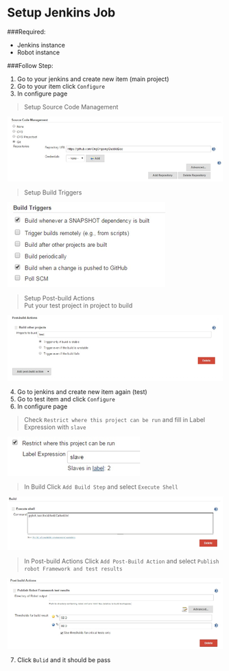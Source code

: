 # Setup Jenkins Job  
###Required:
* Jenkins instance
* Robot instance

###Follow Step:
1. Go to your jenkins and create new item (main project)  
2. Go to your item click `Configure`  
3. In configure page  
  > Setup Source Code Management  
  
  ![01](https://github.com/OngOngoing/BubbleBee/blob/master/docs/img/01.jpg)  
  > Setup Build Triggers  
  
  ![01](https://github.com/OngOngoing/BubbleBee/blob/master/docs/img/03.jpg)  
  > Setup Post-build Actions  
  > Put your test project in project to build 
  
  ![01](https://github.com/OngOngoing/BubbleBee/blob/master/docs/img/02.jpg)    
  
4. Go to jenkins and create new item again (test)  
5. Go to test item and click `Configure`  
6. In configure page  
  > Check `Restrict where this project can be run`
  > and fill in Label Expression with `slave`
  
  ![01](https://github.com/OngOngoing/BubbleBee/blob/master/docs/img/04.jpg)  
  > In Build
  > Click `Add Build Step` and select `Execute Shell`
  
  ![01](https://github.com/OngOngoing/BubbleBee/blob/master/docs/img/05.jpg)   
  > In Post-build Actions
  > Click `Add Post-Build Action` and select `Publish robot Framework and test results`
  
  ![01](https://github.com/OngOngoing/BubbleBee/blob/master/docs/img/06.jpg)  
  
7. Click `Bulid` and it should be pass
